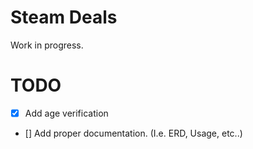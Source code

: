 # Steam Deals

Work in progress.

# TODO

- [x] Add age verification
- [] Add proper documentation. (I.e. ERD, Usage, etc..)
